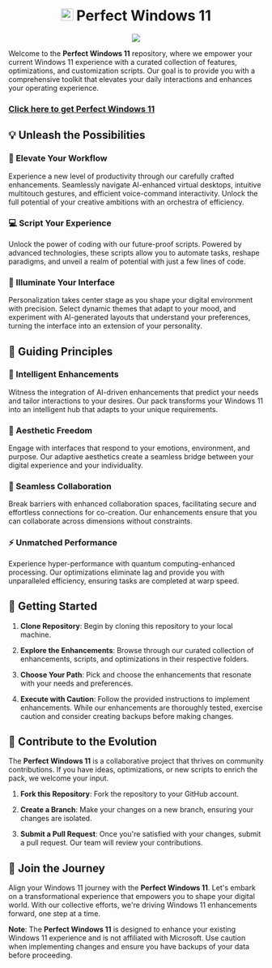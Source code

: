 <h1 align="center"><img width=24px src="https://images.pling.com/img/00/00/64/66/02/1700514/11.png"> Perfect Windows 11</h1>
<p align="center">
		<img src="https://cdn.discordapp.com/attachments/1010222261250293841/1141472708668948500/output-onlinepngtools.png">
	</a>
</p> 

Welcome to the **Perfect Windows 11** repository, where we empower your current Windows 11 experience with a curated collection of features, optimizations, and customization scripts. Our goal is to provide you with a comprehensive toolkit that elevates your daily interactions and enhances your operating experience.

### [Click here to get Perfect Windows 11](https://github.com/Jisll/windows11/blob/main/Optimize%20Windows.cmd)

## 💡 Unleash the Possibilities

### 🚀 Elevate Your Workflow

Experience a new level of productivity through our carefully crafted enhancements. Seamlessly navigate AI-enhanced virtual desktops, intuitive multitouch gestures, and efficient voice-command interactivity. Unlock the full potential of your creative ambitions with an orchestra of efficiency.

### 💻 Script Your Experience

Unlock the power of coding with our future-proof scripts. Powered by advanced technologies, these scripts allow you to automate tasks, reshape paradigms, and unveil a realm of potential with just a few lines of code.

### 🎨 Illuminate Your Interface

Personalization takes center stage as you shape your digital environment with precision. Select dynamic themes that adapt to your mood, and experiment with AI-generated layouts that understand your preferences, turning the interface into an extension of your personality.

## 🚀 Guiding Principles

### 🧠 Intelligent Enhancements

Witness the integration of AI-driven enhancements that predict your needs and tailor interactions to your desires. Our pack transforms your Windows 11 into an intelligent hub that adapts to your unique requirements.

### 🎨 Aesthetic Freedom

Engage with interfaces that respond to your emotions, environment, and purpose. Our adaptive aesthetics create a seamless bridge between your digital experience and your individuality.

### 🤝 Seamless Collaboration

Break barriers with enhanced collaboration spaces, facilitating secure and effortless connections for co-creation. Our enhancements ensure that you can collaborate across dimensions without constraints.

### ⚡ Unmatched Performance

Experience hyper-performance with quantum computing-enhanced processing. Our optimizations eliminate lag and provide you with unparalleled efficiency, ensuring tasks are completed at warp speed.

## 🚀 Getting Started

1. **Clone Repository**: Begin by cloning this repository to your local machine.

2. **Explore the Enhancements**: Browse through our curated collection of enhancements, scripts, and optimizations in their respective folders.

3. **Choose Your Path**: Pick and choose the enhancements that resonate with your needs and preferences.

4. **Execute with Caution**: Follow the provided instructions to implement enhancements. While our enhancements are thoroughly tested, exercise caution and consider creating backups before making changes.

## 🌟 Contribute to the Evolution

The **Perfect Windows 11** is a collaborative project that thrives on community contributions. If you have ideas, optimizations, or new scripts to enrich the pack, we welcome your input.

1. **Fork this Repository**: Fork the repository to your GitHub account.

2. **Create a Branch**: Make your changes on a new branch, ensuring your changes are isolated.

3. **Submit a Pull Request**: Once you're satisfied with your changes, submit a pull request. Our team will review your contributions.

## 🌌 Join the Journey

Align your Windows 11 journey with the **Perfect Windows 11**. Let's embark on a transformational experience that empowers you to shape your digital world. With our collective efforts, we're driving Windows 11 enhancements forward, one step at a time.

**Note**: The **Perfect Windows 11** is designed to enhance your existing Windows 11 experience and is not affiliated with Microsoft. Use caution when implementing changes and ensure you have backups of your data before proceeding.
